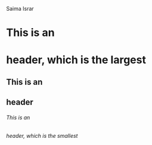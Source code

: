 Saima Israr
# This is an <h1> header,  which is the largest
## This is an <h2> header
###### This is an <h6> header, which is the smallest
